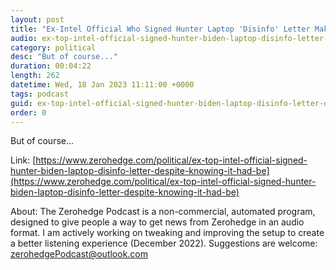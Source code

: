 ```yaml
---
layout: post
title: "Ex-Intel Official Who Signed Hunter Laptop 'Disinfo' Letter Makes Shocking Admission"
audio: ex-top-intel-official-signed-hunter-biden-laptop-disinfo-letter-despite-knowing-it-had-be-1
category: political
desc: "But of course..."
duration: 00:04:22
length: 262
datetime: Wed, 18 Jan 2023 11:11:00 +0000
tags: podcast
guid: ex-top-intel-official-signed-hunter-biden-laptop-disinfo-letter-despite-knowing-it-had-be-0
order: 0
---
```

But of course...

Link: [https://www.zerohedge.com/political/ex-top-intel-official-signed-hunter-biden-laptop-disinfo-letter-despite-knowing-it-had-be](https://www.zerohedge.com/political/ex-top-intel-official-signed-hunter-biden-laptop-disinfo-letter-despite-knowing-it-had-be)

About: The Zerohedge Podcast is a non-commercial, automated program, designed to give people a way to get news from Zerohedge in an audio format.  I am actively working on tweaking and improving the setup to create a better listening experience (December 2022).  Suggestions are welcome: [zerohedgePodcast@outlook.com](mailto:zerohedgePodcast@outlook.com)